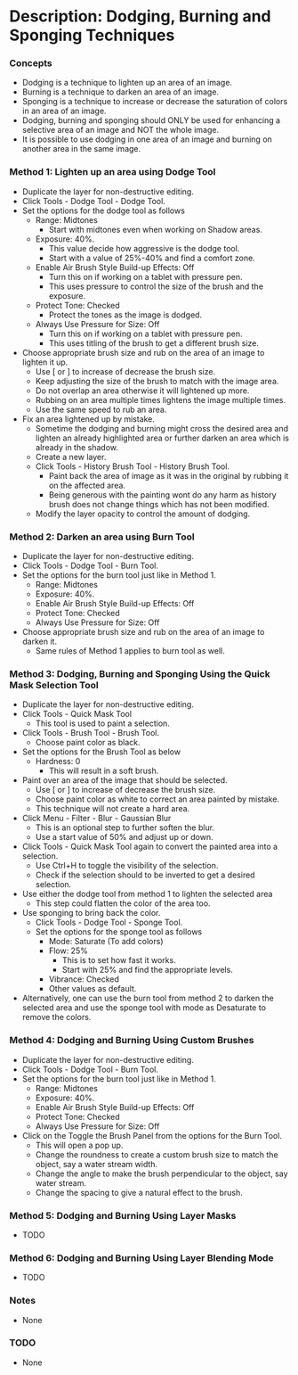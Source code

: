 # Description: Dodging, Burning and Sponging Techniques

### Concepts
* Dodging is a technique to lighten up an area of an image. 
* Burning is a technique to darken an area of an image. 
* Sponging is a technique to increase or decrease the saturation of colors in an area of an image. 
* Dodging, burning and sponging should ONLY be used for enhancing a selective area of an image and NOT the whole image.
* It is possible to use dodging in one area of an image and burning on another area in the same image. 

### Method 1: Lighten up an area using Dodge Tool
* Duplicate the layer for non-destructive editing.
* Click Tools - Dodge Tool - Dodge Tool.
* Set the options for the dodge tool as follows
    - Range: Midtones
        - Start with midtones even when working on Shadow areas.
    - Exposure: 40%. 
        - This value decide how aggressive is the dodge tool.
        - Start with a value of 25%-40% and find a comfort zone.
    - Enable Air Brush Style Build-up Effects: Off
        - Turn this on if working on a tablet with pressure pen.
        - This uses pressure to control the size of the brush and the exposure.  
    - Protect Tone: Checked
        - Protect the tones as the image is dodged.
    - Always Use Pressure for Size: Off
        - Turn this on if working on a tablet with pressure pen.
        - This uses titling of the brush to get a different brush size.
* Choose appropriate brush size and rub on the area of an image to lighten it up. 
    - Use [ or ] to increase of decrease the brush size. 
    - Keep adjusting the size of the brush to match with the image area. 
    - Do not overlap an area otherwise it will lightened up more. 
    - Rubbing on an area multiple times lightens the image multiple times.
    - Use the same speed to rub an area.
*  Fix an area lightened up by mistake.
    - Sometime the dodging and burning might cross the desired area and lighten an already highlighted area or further 
      darken an area which is already in the shadow. 
    - Create a new layer.
    - Click Tools - History Brush Tool - History Brush Tool.
        - Paint back the area of image as it was in the original by rubbing it on the affected area.
        - Being generous with the painting wont do any harm as history brush does not change things which has not been 
          modified.  
    - Modify the layer opacity to control the amount of dodging. 

### Method 2: Darken an area using Burn Tool
* Duplicate the layer for non-destructive editing.
* Click Tools - Dodge Tool - Burn Tool.
* Set the options for the burn tool just like in Method 1.
    - Range: Midtones
    - Exposure: 40%. 
    - Enable Air Brush Style Build-up Effects: Off
    - Protect Tone: Checked
    - Always Use Pressure for Size: Off
* Choose appropriate brush size and rub on the area of an image to darken it.
    - Same rules of Method 1 applies to burn tool as well.
     
### Method 3: Dodging, Burning and Sponging Using the Quick Mask Selection Tool
* Duplicate the layer for non-destructive editing.
* Click Tools - Quick Mask Tool
    - This tool is used to paint a selection.
* Click Tools - Brush Tool - Brush Tool. 
    - Choose paint color as black.
* Set the options for the Brush Tool as below
    - Hardness: 0
        - This will result in a soft brush.
* Paint over an area of the image that should be selected.
    - Use [ or ] to increase of decrease the brush size. 
    - Choose paint color as white to correct an area painted by mistake.
    - This technique will not create a hard area. 
* Click Menu - Filter - Blur - Gaussian Blur
    - This is an optional step to further soften the blur. 
    - Use a start value of 50% and adjust up or down.  
* Click Tools - Quick Mask Tool again to convert the painted area into a selection.
    - Use Ctrl+H to toggle the visibility of the selection.  
    - Check if the selection should to be inverted to get a desired selection. 
* Use either the dodge tool from method 1 to lighten the selected area
    - This step could flatten the color of the area too. 
* Use sponging to bring back the color.
    - Click Tools - Dodge Tool - Sponge Tool. 
    - Set the options for the sponge tool as follows
        - Mode: Saturate (To add colors)
        - Flow: 25%
            - This is to set how fast it works.
            - Start with 25% and find the appropriate levels. 
        - Vibrance: Checked
        - Other values as default.
* Alternatively, one can use the burn tool from method 2 to darken the selected area and use the sponge tool with mode 
  as Desaturate to remove the colors.

### Method 4: Dodging and Burning Using Custom Brushes
* Duplicate the layer for non-destructive editing.
* Click Tools - Dodge Tool - Burn Tool.
* Set the options for the burn tool just like in Method 1.
    - Range: Midtones
    - Exposure: 40%. 
    - Enable Air Brush Style Build-up Effects: Off
    - Protect Tone: Checked
    - Always Use Pressure for Size: Off
* Click on the Toggle the Brush Panel from the options for the Burn Tool.
    - This will open a pop up.
    - Change the roundness to create a custom brush size to match the object, say a water stream width.
    - Change the angle to make the brush perpendicular to the object, say water stream.  
    - Change the spacing to give a natural effect to the brush.

### Method 5: Dodging and Burning Using Layer Masks
* TODO

### Method 6: Dodging and Burning Using Layer Blending Mode
* TODO
    
### Notes
* None

### TODO
* None
